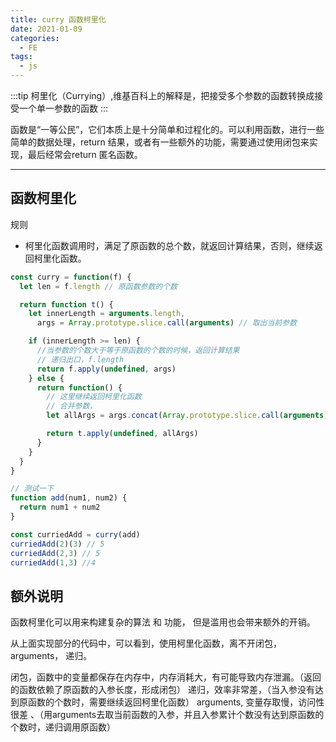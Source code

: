 ```yaml
---
title: curry 函数柯里化
date: 2021-01-09
categories:
  - FE
tags:
  - js
---
```


:::tip
柯里化（Currying）,维基百科上的解释是，把接受多个参数的函数转换成接受一个单一参数的函数
:::

函数是“一等公民”，它们本质上是十分简单和过程化的。可以利用函数，进行一些简单的数据处理，return 结果，或者有一些额外的功能，需要通过使用闭包来实现，最后经常会return 匿名函数。

---

## 函数柯里化

规则

- 柯里化函数调用时，满足了原函数的总个数，就返回计算结果，否则，继续返回柯里化函数。

```js
const curry = function(f) {
  let len = f.length // 原函数参数的个数

  return function t() {
    let innerLength = arguments.length,
      args = Array.prototype.slice.call(arguments) // 取出当前参数

    if (innerLength >= len) {
      //当参数的个数大于等于原函数的个数的时候，返回计算结果
      // 递归出口，f.length
      return f.apply(undefined, args)
    } else {
      return function() {
        // 这里继续返回柯里化函数
        // 合并参数，
        let allArgs = args.concat(Array.prototype.slice.call(arguments))

        return t.apply(undefined, allArgs)
      }
    }
  }
}

// 测试一下
function add(num1, num2) {
  return num1 + num2
}

const curriedAdd = curry(add)
curriedAdd(2)(3) // 5
curriedAdd(2,3) // 5
curriedAdd(1,3) //4
```

## 额外说明

函数柯里化可以用来构建复杂的算法 和 功能， 但是滥用也会带来额外的开销。

从上面实现部分的代码中，可以看到，使用柯里化函数，离不开闭包， arguments， 递归。

闭包，函数中的变量都保存在内存中，内存消耗大，有可能导致内存泄漏。（返回的函数依赖了原函数的入参长度，形成闭包）
递归，效率非常差，（当入参没有达到原函数的个数时，需要继续返回柯里化函数）
arguments, 变量存取慢，访问性很差 、（用arguments去取当前函数的入参，并且入参累计个数没有达到原函数的个数时，递归调用原函数）
